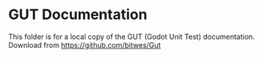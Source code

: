 # GUT Documentation

This folder is for a local copy of the GUT (Godot Unit Test) documentation. Download from https://github.com/bitwes/Gut

